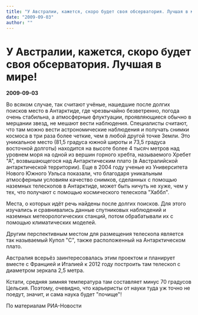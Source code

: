 ```yaml
---
title: "У Австралии, кажется, скоро будет своя обсерватория. Лучшая в мире!"
date: "2009-09-03"
author: ""
---
```


# У Австралии, кажется, скоро будет своя обсерватория. Лучшая в мире!

**2009-09-03** 

Во всяком случае, так считают учёные, нашедшие после долгих поисков место в Антарктиде, где чрезвычайно безветренно, погода очень стабильна, а атмосферные флуктуации, проявляющиеся обычно в мерцании звезд, не мешают вести наблюдения. Специалисты считают, что там можно вести астрономические наблюдения и получать снимки космоса в три раза более четкие, чем в любой другой точке Земли. Это уникальное место (81,5 градуса южной широты и 73,5 градуса восточной долготы) находится на высоте более 4 тысяч метров над уровнем моря на одной из вершин горного хребта, называемого Хребет "А", возвышающегося над Антарктическим плато (в Австралийской антарктической территории). Еще в 2004 году ученые из Университета Нового Южного Уэльса показали, что благодаря уникальным атмосферным условиям качество снимков, сделанных с помощью наземных телескопов в Антарктиде, может быть ничуть не хуже, чем у тех, что получают с помощью космического телескопа "Хаббл".

Места, о которых идёт речь найдены после долгих поисков. Для этого изучались и сравнивались данные спутниковых наблюдений и наземных метеорологических станций, потом обрабатывали их с помощью климатических моделей.

Другим перспективным местом для размещения телескопа является так называемый Купол "С", также расположенный на Антарктическом плато.

Австралия всерьёз заинтересовалась этим проектом и планирует вместе с Францией и Италией к 2012 году построить там телескоп с диаметром зеркала 2,5 метра.

Кстати, средняя зимняя температура там составляет минус 70 градусов Цельсия. Поэтому, очевидно, что карьеристы от науки туда уж точно не поедут, значит, и сама наука будет "почище"!

По материалам РИА-Новости